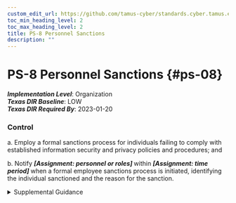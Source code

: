 ```yaml
---
custom_edit_url: https://github.com/tamus-cyber/standards.cyber.tamus.edu/tree/main/static/content/tamus.edu/TAMUS_profile.xml
toc_min_heading_level: 2
toc_max_heading_level: 2
title: PS-8 Personnel Sanctions
description: ""
---
```


# PS-8 Personnel Sanctions {#ps-08}

_**Implementation Level**_: Organization\
_**Texas DIR Baseline**_: LOW\
_**Texas DIR Required By**_: 2023-01-20

### Control

a. Employ a formal sanctions process for individuals failing to comply with established information security and privacy policies and procedures; and

b. Notify <strong> <em>[Assignment: personnel or roles]</em> </strong> within <strong> <em>[Assignment: time period]</em> </strong> when a formal employee sanctions process is initiated, identifying the individual sanctioned and the reason for the sanction.

<details>
  <summary>Supplemental Guidance</summary>

Organizational sanctions reflect applicable laws, executive orders, directives, regulations, policies, standards, and guidelines. Sanctions processes are described in access agreements and can be included as part of general personnel policies for organizations and/or specified in security and privacy policies. Organizations consult with the Office of the General Counsel regarding matters of employee sanctions.

</details>

